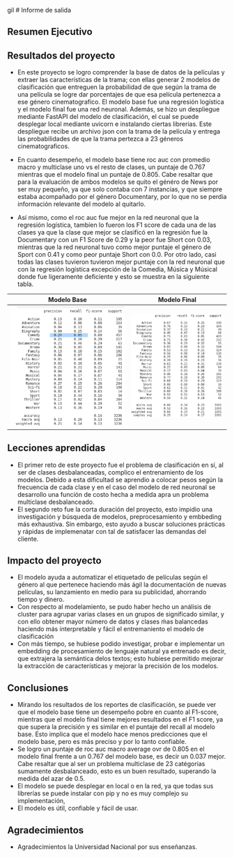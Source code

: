  gil # Informe de salida

## Resumen Ejecutivo

## Resultados del proyecto

- En este proyecto se logro comprender la base de datos de la películas y extraer las características de la trama; con ellas generar 2 modelos de clasificación que entreguen la probabilidad de que según la trama de una película se logre dar porcentajes de que esa película pertenezca a ese género cinematografico. El modelo base fue una regresión logística y el modelo final fue una red neuronal. Además, se hizo un despliegue mediante FastAPI del modelo de clasificación, el cual se puede desplegar local mediante uvicorn e instalando ciertas librerias. Este despliegue recibe un archivo json con la trama de la película y entrega las probabilidades de que la trama pertezca a 23 géneros cinematograficos.
  
- En cuanto desempeño, el modelo base tiene roc auc con promedio macro  y multiclase uno vs el resto de clases, un puntaje de 0.767 mientras que el modelo final un puntaje de 0.805. Cabe resaltar que para la evaluación de ambos modelos se quito el généro de News por ser muy pequeño, ya que solo contaba con 7 instancias, y que siempre estaba acompañado por  el género Documentary, por lo que no se perdia información relevante del modelo al quitarlo.
  
- Así mismo, como el roc auc fue mejor en la red neuronal que la regresión logística, tambíen lo fueron los F1 score de cada una de las clases ya que la clase que mejor se clasificó en la regresión fue la Documentary con un F1 Score de 0.29 y la peor fue Short con 0.03, mientras que la red neuronal tuvo como mejor puntaje el género de Sport con 0.41 y como peor puntaje Short con 0.0. Por otro lado, casi todas las clases tuvieron tuvieron mejor puntaje con la red neuronal que con la regresión logística excepción de la Comedia, Música y Músical donde fue ligeramente deficiente y esto se muestra en la siguiente tabla.



| Modelo Base   | Modelo Final  |
| -------- | ------------- |
| ![base_class_report](images/base_class_report.png)  | ![main_class_report](images/main_class_report.png) | 


  

## Lecciones aprendidas

- El primer reto de este proyecto fue el problema de clasificación en sí, al ser de clases desbalanceadas, complico el entrenamiento de los modelos. Debido a esta dificultad se aprendio a colocar pesos según la frecuencia de cada clase y en el caso del modelo de red neuronal se desarrollo una función de costo hecha a medida apra un problema multiclase desbalanceado.
- El segundo reto fue la corta duración del proyecto, esto impidio una investigación y búsqueda de modelos, preprocesamiento y embbeding más exhaustiva. Sin embargo, esto ayudo a buscar soluciones prácticas y rápidas de implemenatar con tal de satisfacer las demandas del cliente.



## Impacto del proyecto

- El modelo ayuda a automatizar el etiquetado de películas según el género al que pertenece haciendo más ágil la documentación de nuevas películas, su lanzamiento en medio para su publicidad, ahorrando tiempo y dinero.
- Con respecto al modelamiento, se pudo haber hecho un análisis de cluster para agrupar varias clases en un grupos de significado similar, y con ello obtener mayor número de datos y clases ḿas balancedas haciendo más interpretable y fácil el entremaniento el modelo de clasificación
- Con más tiempo, se hubiese podido investigar, probar e implementar un embedding de procesamiento de lenguaje natural ya entrenado es decir, que extrajera la semántica delos textos; esto hubiese permitido  mejorar la extracción de características y mejorar la precisión de los modelos.


## Conclusiones

- Mirando los resultados de los reportes de clasificación, se puede ver que el modelo base tiene un desempeño pobre en cuanto al F1-score, mientras que el modelo final tiene mejores resultados en el F1 score, ya que supera la precisión  y es similar en el puntaje del recall al modelo base. Esto implica que el modelo hace menos predicciones que el modelo base, pero es más preciso y por lo tanto confiable.
- Se logro un puntaje de roc auc macro average ovr de 0.805 en el modelo final frente a un 0.767 del modelo base, es decir un 0.037 mejor. Cabe resaltar que al ser un problema multiclase de 23 catégorias sumamente desbalanceado, esto es un buen resultado, superando la medida del azar de 0.5.
- El modelo se puede desplegar en local o en la red, ya que todas sus librerías se puede instalar con pip y no es muy complejo su implementación,
- El modelo es útil, confiable y fácil de usar.
  

## Agradecimientos

- Agradecimientos la Universidad Nacional por sus enseñanzas.

